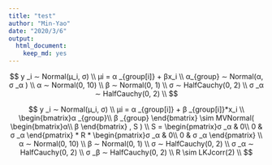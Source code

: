 ```yaml
---
title: "test"
author: "Min-Yao"
date: "2020/3/6"
output: 
  html_document: 
    keep_md: yes
---
```


$$
y _i ∼ Normal(µ_i, σ) \\
µi = α _{group[i]} + βx_i \\
α_{group} ∼ Normal(α, σ _α ) \\
α ∼ Normal(0, 10) \\
β ∼ Normal(0, 1) \\
σ ∼ HalfCauchy(0, 2) \\
σ _α ∼ HalfCauchy(0, 2) \\
$$

$$
y _i ∼ Normal(µ_i, σ) \\
µi = α _{group[i]} + β _{group[i]}*x_i \\
\begin{bmatrix}α _{group}\\
β _{group}
\end{bmatrix} \sim MVNormal( \begin{bmatrix}α\\
β
\end{bmatrix} , S ) \\
S = \begin{pmatrix}σ _α & 0\\
0 & σ _α
\end{pmatrix} * R * \begin{pmatrix}σ _α & 0\\
0 & σ _α
\end{pmatrix} \\
α ∼ Normal(0, 10) \\
β ∼ Normal(0, 1) \\
σ ∼ HalfCauchy(0, 2) \\
σ _α ∼ HalfCauchy(0, 2) \\
σ _β ∼ HalfCauchy(0, 2) \\
R \sim LKJcorr(2) \\
$$
